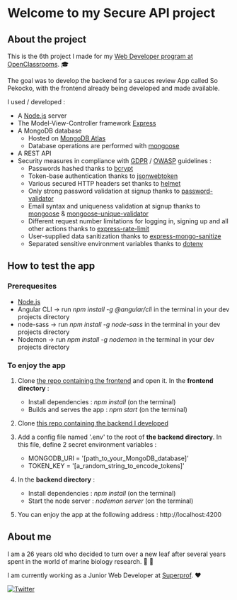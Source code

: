 # Welcome to my Secure API project

## About the project

This is the 6th project I made for my [Web Developer program at OpenClassrooms](https://openclassrooms.com/fr/paths/185-developpeur-web). :mortar_board:

The goal was to develop the backend for a sauces review App called So Pekocko, with the frontend already being developed and made available.


I used / developed : 
* A [Node.js](https://nodejs.org/en/) server
* The Model-View-Controller framework [Express](https://expressjs.com/)
* A MongoDB database
    * Hosted on [MongoDB Atlas](https://www.mongodb.com/cloud/atlas)
    * Database operations are performed with [mongoose](https://www.npmjs.com/package/mongoose)
* A REST API
* Security measures in compliance with [GDPR](https://www.cnil.fr/en/gdpr-developers-guide) / [OWASP](https://owasp.org/www-project-top-ten/) guidelines : 
    * Passwords hashed thanks to [bcrypt](https://www.npmjs.com/package/bcrypt)
    * Token-base authentication thanks to [jsonwebtoken](https://www.npmjs.com/package/jsonwebtoken)
    * Various secured HTTP headers set thanks to [helmet](https://www.npmjs.com/package/helmet)
    * Only strong password validation at signup thanks to [password-validator](https://www.npmjs.com/package/password-validator)
    * Email syntax and uniqueness validation at signup thanks to [mongoose](https://www.npmjs.com/package/mongoose) & [mongoose-unique-validator](https://www.npmjs.com/package/mongoose-unique-validator)       
    * Different request number limitations for logging in, signing up and all other actions thanks to [express-rate-limit](https://www.npmjs.com/package/express-rate-limit)      
    * User-supplied data sanitization thanks to [express-mongo-sanitize](https://www.npmjs.com/package/express-mongo-sanitize)      
    * Separated sensitive environment variables thanks to [dotenv](https://www.npmjs.com/package/dotenv)      


## How to test the app

### Prerequesites 
*  [Node.js](https://nodejs.org/en/)
*  Angular CLI -> run _npm install -g @angular/cli_  in the terminal in your dev projects directory
*  node-sass -> run _npm install -g node-sass_  in the terminal in your dev projects directory
*  Nodemon ->  run _npm install -g nodemon_  in the terminal in your dev projects directory


### To enjoy the app 
1. Clone [the repo containing the frontend](https://github.com/OpenClassrooms-Student-Center/dwj-projet6) and open it. In the **frontend directory** :
    * Install dependencies : _npm install_ (on the terminal)
    * Builds and serves the app : _npm start_ (on the terminal)

2. Clone [this repo containing the backend I developed](https://github.com/cdesurmo64/projet6-so-pekocko-backend) 

3. Add a config file named '.env' to the root of **the backend directory**. In this file, define 2 secret environment variables :
    * MONGODB_URI = '[path_to_your_MongoDB_database]'
    * TOKEN_KEY = '[a_random_string_to_encode_tokens]'

4. In the **backend directory** : 
    * Install dependencies : _npm install_ (on the terminal)
    * Start the node server : _nodemon server_ (on the terminal)
    
5. You can enjoy the app at the following address : http://localhost:4200 


## About me 

I am a 26 years old who decided to turn over a new leaf after several years spent in the world of marine biology research. :octopus: :microscope:

I am currently working as a Junior Web Developer at [Superprof](https://www.superprof.fr/). :heart:


[![Twitter](https://img.shields.io/twitter/url/https/twitter.com/cdesurmo.svg?style=social&label=Follow%20%40cdesurmo)](https://twitter.com/cdesurmo)

